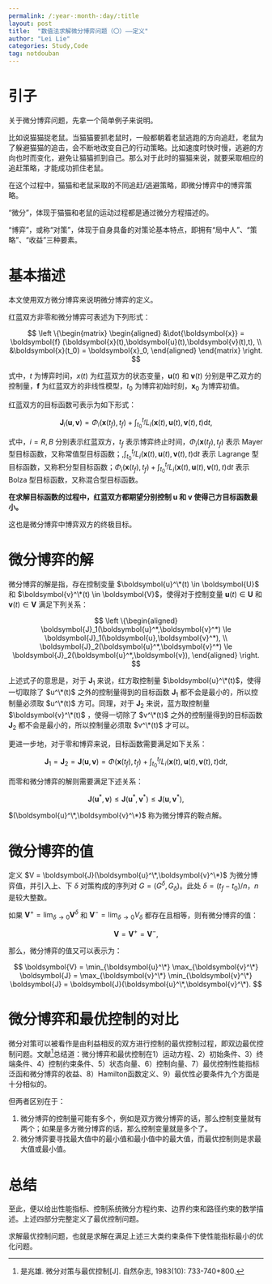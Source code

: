 ```yaml
---
permalink: /:year-:month-:day/:title
layout: post
title:  "数值法求解微分博弈问题（〇）——定义"
author: "Lei Lie"
categories: Study,Code
tag: notdouban
---
```


# 引子

关于微分博弈问题，先拿一个简单例子来说明。

比如说猫猫捉老鼠。当猫猫要抓老鼠时，一般都朝着老鼠逃跑的方向追赶，老鼠为了躲避猫猫的追击，会不断地改变自己的行动策略。比如速度时快时慢，逃避的方向也时而变化，避免让猫猫抓到自己。那么对于此时的猫猫来说，就要采取相应的追赶策略，才能成功抓住老鼠。

在这个过程中，猫猫和老鼠采取的不同追赶/逃避策略，即微分博弈中的博弈策略。

“微分”，体现于猫猫和老鼠的运动过程都是通过微分方程描述的。

“博弈”，或称“对策”，体现于自身具备的对策论基本特点，即拥有“局中人”、“策略”、“收益”三种要素。

# 基本描述

本文使用双方微分博弈来说明微分博弈的定义。

红蓝双方非零和微分博弈可表述为下列形式：

$$
\left \{\begin{matrix}
\begin{aligned}
    &\dot{\boldsymbol{x}} = \boldsymbol{f} (\boldsymbol{x}(t),\boldsymbol{u}(t),\boldsymbol{v}(t),t),    \\
    &\boldsymbol{x}(t_0) = \boldsymbol{x}_0,
\end{aligned}
\end{matrix}
\right.
$$

式中，$t$ 为博弈时间，$x(t)$ 为红蓝双方的状态变量，$\boldsymbol{u}(t)$ 和 $\boldsymbol{v}(t)$ 分别是甲乙双方的控制量，$\boldsymbol{f}$ 为红蓝双方的非线性模型，$t_0$ 为博弈初始时刻，$\boldsymbol{x}_0$ 为博弈初值。

红蓝双方的目标函数可表示为如下形式：

$$
\boldsymbol{J}_i (\boldsymbol{u},\boldsymbol{v}) = \Phi_i(\boldsymbol{x}(t_f),t_f) + \int^{t_f}_{t_0} L_i(\boldsymbol{x}(t),\boldsymbol{u}(t),\boldsymbol{v}(t),t) \text{d}t,
$$

式中，$i=R,B$ 分别表示红蓝双方，$t_f$ 表示博弈终止时间，$\Phi_i(\boldsymbol{x}(t_f),t_f)$ 表示 Mayer 型目标函数，又称常值型目标函数；,$\int_{t_0}^{t_f} L_i(\boldsymbol{x}(t),\boldsymbol{u}(t),\boldsymbol{v}(t),t) \text{d}t$ 表示 Lagrange 型目标函数，又称积分型目标函数；$\Phi_i(\boldsymbol{x}(t_f),t_f) + \int_{t_0}^{t_f} L_i(\boldsymbol{x}(t),\boldsymbol{u}(t),\boldsymbol{v}(t),t) \text{d}t$ 表示 Bolza 型目标函数，又称混合型目标函数。

**在求解目标函数的过程中，红蓝双方都期望分别控制 $\boldsymbol{u}$ 和 $\boldsymbol{v}$ 使得己方目标函数最小。**

这也是微分博弈中博弈双方的终极目标。

# 微分博弈的解

微分博弈的解是指，存在控制变量 $\boldsymbol{u}^\*(t) \in \boldsymbol{U}$ 和  $\boldsymbol{v}^\*(t) \in \boldsymbol{V}$，使得对于控制变量 $\boldsymbol{u}(t) \in \boldsymbol{U}$ 和 $\boldsymbol{v}(t) \in \boldsymbol{V}$ 满足下列关系：

$$
\left \{\begin{aligned}
\boldsymbol{J}_1(\boldsymbol{u}^*,\boldsymbol{v}^*) \le \boldsymbol{J}_1(\boldsymbol{u},\boldsymbol{v}^*),  \\
\boldsymbol{J}_2(\boldsymbol{u}^*,\boldsymbol{v}^*) \le \boldsymbol{J}_2(\boldsymbol{u}^*,\boldsymbol{v}),
\end{aligned}
\right.
$$

上述式子的意思是，对于 $\boldsymbol{J}_1$ 来说，红方取控制量 $\boldsymbol{u}^\*(t)$，使得一切取除了 $u^\*(t)$ 之外的控制量得到的目标函数 $\boldsymbol{J}_1$ 都不会是最小的，所以控制量必须取 $u^\*(t)$ 方可。同理，对于 $\boldsymbol{J}_2$ 来说，蓝方取控制量 $\boldsymbol{v}^\*(t)$ ，使得一切除了 $v^\*(t)$ 之外的控制量得到的目标函数 $\boldsymbol{J}_2$ 都不会是最小的，所以控制量必须取 $v^\*(t)$ 才可以。

更进一步地，对于零和博弈来说，目标函数需要满足如下关系：

$$
\boldsymbol{J}_1 = \boldsymbol{J}_2 = \boldsymbol{J}(\boldsymbol{u},\boldsymbol{v}) = \Phi(\boldsymbol{x}(t_f),t_f) + \int^{t_f}_{t_0} L_i(\boldsymbol{x}(t),\boldsymbol{u}(t),\boldsymbol{v}(t),t) \text{d}t,
$$

而零和微分博弈的解则需要满足下述关系：

$$
\boldsymbol{J}(\boldsymbol{u}^*,\boldsymbol{v}) \le \boldsymbol{J}(\boldsymbol{u}^*,\boldsymbol{v}^*) \le \boldsymbol{J}(\boldsymbol{u},\boldsymbol{v}^*),
$$

$(\boldsymbol{u}^\*,\boldsymbol{v}^\*)$ 称为微分博弈的鞍点解。

# 微分博弈的值

定义 $V = \boldsymbol{J}(\boldsymbol{u}^\*,\boldsymbol{v}^\*)$ 为微分博弈值，并引入上、下 $\delta$ 对策构成的序列对 $G=({G^{\delta}},{G_{\delta}})$。此处 $\delta=(t_f-t_0)/n$，$n$ 是较大整数。 

如果 $\boldsymbol{V}^{+}=\lim_{\delta \to 0}\boldsymbol{V}^\delta$ 和 $\boldsymbol{V}^{-}=\lim_{\delta \to 0}V_\delta$ 都存在且相等，则有微分博弈的值：

$$
\boldsymbol{V} = \boldsymbol{V}^+ = \boldsymbol{V}^-,
$$

那么，微分博弈的值又可以表示为：

$$
\boldsymbol{V} = \min_{\boldsymbol{u}^\*} \max_{\boldsymbol{v}^\*} \boldsymbol{J} = \max_{\boldsymbol{v}^\*} \min_{\boldsymbol{v}^\*} \boldsymbol{J} = \boldsymbol{J}(\boldsymbol{u}^\*,\boldsymbol{v}^\*).
$$

# 微分博弈和最优控制的对比

微分对策可以被看作是由利益相反的双方进行控制的最优控制过程，即双边最优控制问题。文献[^1]总结道：微分博弈和最优控制在1）运动方程、2）初始条件、3）终端条件、4）控制约束条件、5）状态向量、6）控制向量、7）最优控制性能指标泛函和微分博弈的收益、8）Hamilton函数定义、9）最优性必要条件九个方面是十分相似的。

但两者区别在于：

1. 微分博弈的控制量可能有多个，例如是双方微分博弈的话，那么控制变量就有两个；如果是多方微分博弈的话，那么控制变量就是多个了。
2. 微分博弈要寻找最大值中的最小值和最小值中的最大值，而最优控制则是求最大值或最小值。

# 总结

至此，便以给出性能指标、控制系统微分方程约束、边界约束和路径约束的数学描述。上述四部分完整定义了最优控制问题。

求解最优控制问题，也就是求解在满足上述三大类约束条件下使性能指标最小的优化问题。

[^1]: 是兆雄. 微分对策与最优控制[J]. 自然杂志, 1983(10): 733-740+800.